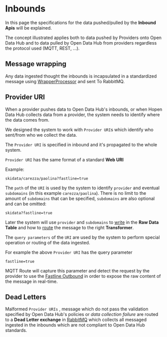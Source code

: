 # Inbounds

In this page the specifications for the data pushed/pulled by the **Inbound Apis** will be explained.

The concept illustrated applies both to data pushed by Providers onto Open Data Hub and to data pulled by Open Data Hub from providers regardless the protocol used (MQTT, REST, ...).

## Message wrapping
Any data ingested thought the inbounds is incapsulated in a standardized message using [WrapperProcessor](components/wrapper-processor) and sent To RabbitMQ.

## Provider URI

When a provider pushes data to Open Data Hub's inbounds, or when Hopen Data Hub collects data from a provider, the system needs to identify where the data comes from.

We designed the system to work with `Provider URI`s which identify who sent/from who we collect the data.

The `Provider URI` is specified in inbound and it's propagated to the whole system.

`Provider URI` has the same format of a standard **Web URI**

Example:

```
skidata/carezza/paolina?fastline=true
```

The `path` of the `URI` is used by the system to identify `provider` and eventual `subdomains` (in this example `carezza/paolina`).
There is no limit to the amount of `subdomains` that can be specified, `subdomains` are also optional and can be omitted:

```
skidata?fastline=true
```

Later the system will use `provider` and `subdomains` to [write](./write-route.md) in the **Raw Data Table** and how to [route](./router-route.md) the message to the right **Transformer**.

The `query parameters` of the `URI` are used by the system to perform special operation or routing of the data ingested.

For example the above `Provider URI` has the query parameter 
```
fastline=true
```

MQTT Route will capture this parameter and detect the request by the provider to use the [Fastline Outbound](./fastline-route.md) in order to expose the raw content of the message in real-time.

## Dead Letters

Malformed `Provider URIs` , message which do not pass the validation specified by Open Data Hub's policies or *data collection failure* are routed to a **Dead Letter exchange** in [RabbitMQ](./rabbitmq.md) which collects all messaged ingested in the inbounds which are not compliant to Open Data Hub standards.
